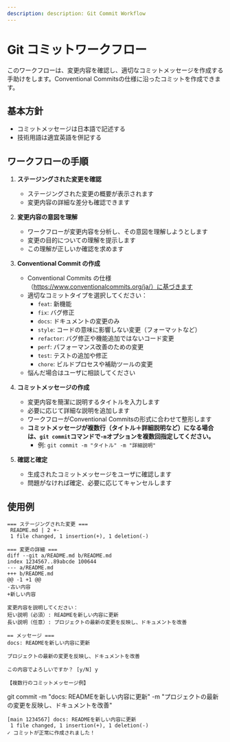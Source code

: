 ```yaml
---
description: description: Git Commit Workflow
---
```


# Git コミットワークフロー

このワークフローは、変更内容を確認し、適切なコミットメッセージを作成する手助けをします。Conventional Commitsの仕様に沿ったコミットを作成できます。

## 基本方針

- コミットメッセージは日本語で記述する
- 技術用語は適宜英語を併記する

## ワークフローの手順

1. **ステージングされた変更を確認**
   - ステージングされた変更の概要が表示されます
   - 変更内容の詳細な差分も確認できます

2. **変更内容の意図を理解**
   - ワークフローが変更内容を分析し、その意図を理解しようとします
   - 変更の目的についての理解を提示します
   - この理解が正しいか確認を求めます

3. **Conventional Commit の作成**
   - Conventional Commits の仕様（https://www.conventionalcommits.org/ja/）に基づきます
   - 適切なコミットタイプを選択してください：
     - `feat`: 新機能
     - `fix`: バグ修正
     - `docs`: ドキュメントの変更のみ
     - `style`: コードの意味に影響しない変更（フォーマットなど）
     - `refactor`: バグ修正や機能追加ではないコード変更
     - `perf`: パフォーマンス改善のための変更
     - `test`: テストの追加や修正
     - `chore`: ビルドプロセスや補助ツールの変更
   - 悩んだ場合はユーザに相談してください

4. **コミットメッセージの作成**
   - 変更内容を簡潔に説明するタイトルを入力します
   - 必要に応じて詳細な説明を追加します
   - ワークフローがConventional Commitsの形式に合わせて整形します
   - **コミットメッセージが複数行（タイトル＋詳細説明など）になる場合は、`git commit`コマンドで`-m`オプションを複数回指定してください。**
     - 例: `git commit -m "タイトル" -m "詳細説明"`

5. **確認と確定**
   - 生成されたコミットメッセージをユーザに確認します
   - 問題がなければ確定、必要に応じてキャンセルします

## 使用例

```
=== ステージングされた変更 ===
 README.md | 2 +-
 1 file changed, 1 insertion(+), 1 deletion(-)

=== 変更の詳細 ===
diff --git a/README.md b/README.md
index 1234567..89abcde 100644
--- a/README.md
+++ b/README.md
@@ -1 +1 @@
-古い内容
+新しい内容

変更内容を説明してください：
短い説明（必須）: READMEを新しい内容に更新
長い説明（任意）: プロジェクトの最新の変更を反映し、ドキュメントを改善

== メッセージ ===
docs: READMEを新しい内容に更新

プロジェクトの最新の変更を反映し、ドキュメントを改善

この内容でよろしいですか？ [y/N] y

【複数行のコミットメッセージ例】
```
git commit -m "docs: READMEを新しい内容に更新" -m "プロジェクトの最新の変更を反映し、ドキュメントを改善"
```
[main 1234567] docs: READMEを新しい内容に更新
 1 file changed, 1 insertion(+), 1 deletion(-)
✓ コミットが正常に作成されました！
```